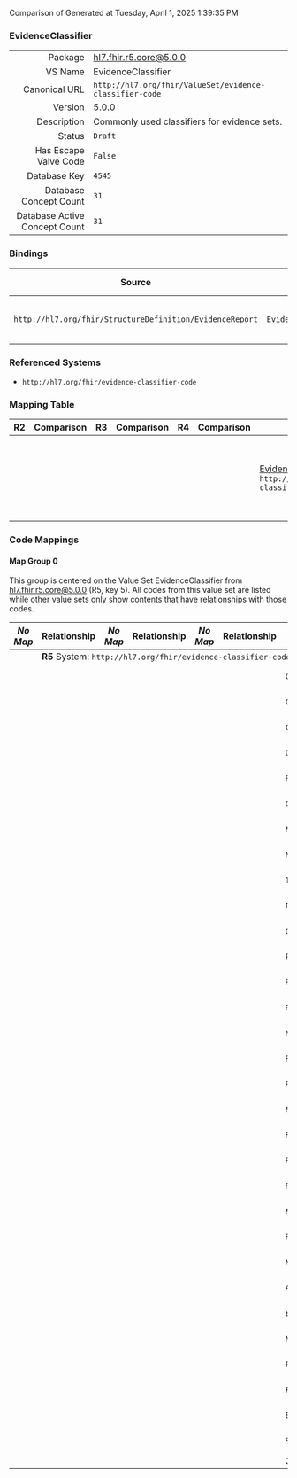 Comparison of 
Generated at Tuesday, April 1, 2025 1:39:35 PM

### EvidenceClassifier

|      |     |
| ---: | --- |
| Package | hl7.fhir.r5.core@5.0.0 |
| VS Name | EvidenceClassifier |
| Canonical URL | `http://hl7.org/fhir/ValueSet/evidence-classifier-code` |
| Version | 5.0.0 |
| Description | Commonly used classifiers for evidence sets. |
| Status | `Draft` |
| Has Escape Valve Code | `False` |
| Database Key | `4545` |
| Database Concept Count | `31` |
| Database Active Concept Count | `31` |
### Bindings

| Source | Element | Binding | Strength | Element Short |
| ------ | ------- | ------- | -------- | ------------- |
| `http://hl7.org/fhir/StructureDefinition/EvidenceReport` | `EvidenceReport.section.entryClassifier` | `http://hl7.org/fhir/ValueSet/evidence-classifier-code` | `Extensible` | Extensible classifiers as content |

### Referenced Systems

* `http://hl7.org/fhir/evidence-classifier-code`
### Mapping Table

| R2 | Comparison | R3 | Comparison | R4 | Comparison | R4B | Comparison | R5
| --- | --- | --- | --- | --- | --- | --- | --- | ---
| | | | | | | [EvidenceClassifier](/docs/R4B/ValueSets/EvidenceClassifier.md)<br/> `http://hl7.org/fhir/ValueSet/evidence-classifier-code\|4.3.0` | →→→→→→→<br/>``<br/>- DBKey: `886`<br/>- Reviewed: `n/a`<br/>- By: `n/a`<br/>→→→→→→→<hr/>←←←←←←←<br/>``<br/>- DBKey: `1147`<br/>- Reviewed: `n/a`<br/>- By: `n/a`<br/>←←←←←←←| [EvidenceClassifier](/docs/R5/ValueSets/EvidenceClassifier.md)<br/> `http://hl7.org/fhir/ValueSet/evidence-classifier-code\|5.0.0` 

### Code Mappings


#### Map Group 0

This group is centered on the Value Set EvidenceClassifier from hl7.fhir.r5.core@5.0.0 (R5, key 5).
All codes from this value set are listed while other value sets only show contents that have relationships with those codes.

| *No Map* | Relationship | *No Map* | Relationship | *No Map* | Relationship | [R4B EvidenceClassifier](/docs/R4B/ValueSets/EvidenceClassifier.md)| Relationship | R5 EvidenceClassifier
| --- | --- | --- | --- | --- | --- | --- | --- | ---
| <td colspan="8">**R5** System: `http://hl7.org/fhir/evidence-classifier-code`
| | | | | | | `COVID19Specific`| _Equivalent_ <br/>(8241/10546)| **`COVID19Specific`**
| | | | | | | `COVID19Relevant`| _Equivalent_ <br/>(8244/10549)| **`COVID19Relevant`**
| | | | | | | `COVID19HumanResearch`| _Equivalent_ <br/>(8236/10541)| **`COVID19HumanResearch`**
| | | | | | | `OriginalResearch`| _Equivalent_ <br/>(8219/10524)| **`OriginalResearch`**
| | | | | | | `ResearchSynthesis`| _Equivalent_ <br/>(8239/10544)| **`ResearchSynthesis`**
| | | | | | | `Guideline`| _Equivalent_ <br/>(8234/10539)| **`Guideline`**
| | | | | | | `ResearchProtocol`| _Equivalent_ <br/>(8237/10542)| **`ResearchProtocol`**
| | | | | | | `NotResearchNotGuideline`| _Equivalent_ <br/>(8233/10538)| **`NotResearchNotGuideline`**
| | | | | | | `Treatment`| _Equivalent_ <br/>(8243/10548)| **`Treatment`**
| | | | | | | `PreventionAndControl`| _Equivalent_ <br/>(8235/10540)| **`PreventionAndControl`**
| | | | | | | `Diagnosis`| _Equivalent_ <br/>(8230/10535)| **`Diagnosis`**
| | | | | | | `PrognosisPrediction`| _Equivalent_ <br/>(8224/10529)| **`PrognosisPrediction`**
| | | | | | | `RatedAsYes`| _Equivalent_ <br/>(8227/10532)| **`RatedAsYes`**
| | | | | | | `RatedAsNo`| _Equivalent_ <br/>(8231/10536)| **`RatedAsNo`**
| | | | | | | `NotAssessed`| _Equivalent_ <br/>(8242/10547)| **`NotAssessed`**
| | | | | | | `RatedAsRCT`| _Equivalent_ <br/>(8225/10530)| **`RatedAsRCT`**
| | | | | | | `RatedAsControlledTrial`| _Equivalent_ <br/>(8238/10543)| **`RatedAsControlledTrial`**
| | | | | | | `RatedAsComparativeCohort`| _Equivalent_ <br/>(8240/10545)| **`RatedAsComparativeCohort`**
| | | | | | | `RatedAsCaseControl`| _Equivalent_ <br/>(8232/10537)| **`RatedAsCaseControl`**
| | | | | | | `RatedAsUncontrolledSeries`| _Equivalent_ <br/>(8222/10527)| **`RatedAsUncontrolledSeries`**
| | | | | | | `RatedAsMixedMethods`| _Equivalent_ <br/>(8220/10525)| **`RatedAsMixedMethods`**
| | | | | | | `RatedAsOther`| _Equivalent_ <br/>(8246/10551)| **`RatedAsOther`**
| | | | | | | `RiskOfBias`| _Equivalent_ <br/>(8247/10552)| **`RiskOfBias`**
| | | | | | | `NoBlinding`| _Equivalent_ <br/>(8223/10528)| **`NoBlinding`**
| | | | | | | `AllocConcealNotStated`| _Equivalent_ <br/>(8249/10554)| **`AllocConcealNotStated`**
| | | | | | | `EarlyTrialTermination`| _Equivalent_ <br/>(8221/10526)| **`EarlyTrialTermination`**
| | | | | | | `NoITT`| _Equivalent_ <br/>(8245/10550)| **`NoITT`**
| | | | | | | `Preprint`| _Equivalent_ <br/>(8228/10533)| **`Preprint`**
| | | | | | | `PreliminaryAnalysis`| _Equivalent_ <br/>(8226/10531)| **`PreliminaryAnalysis`**
| | | | | | | `BaselineImbalance`| _Equivalent_ <br/>(8248/10553)| **`BaselineImbalance`**
| | | | | | | `SubgroupAnalysis`| _Equivalent_ <br/>(8229/10534)| **`SubgroupAnalysis`**
| | | | | | | *31 of 31 codes used* | | *31 of 31 codes used* 

